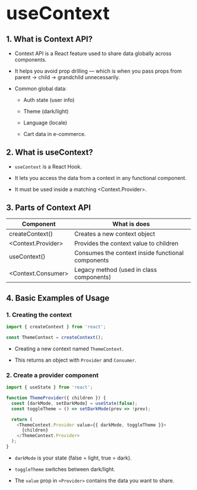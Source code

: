 <div style="font-size: 50px; font-weight:700">
  useContext
</div>

## __1. What is Context API?__

- Context API is a React feature used to share data globally across components.

- It helps you avoid prop drilling — which is when you pass props from parent → child → grandchild unnecessarily.

- Common global data:

    - Auth state (user info)

    - Theme (dark/light)

    - Language (locale)

    - Cart data in e-commerce.

## __2. What is useContext?__

- `useContext` is a React Hook.

- It lets you access the data from a context in any functional component.

- It must be used inside a matching <Context.Provider>.

## __3. Parts of Context API__

| Component                   | What is does                                      |
| --------------------------- | ------------------------------------------------- |
| createContext()             | Creates a new context object                      |
| <Context.Provider>          | Provides the context value to children            |
| useContext()                | Consumes the context inside functional components |
| <Context.Consumer>          | Legacy method (used in class components)          |

## __4. Basic Examples of Usage__

### 1. Creating the context

```javascript
import { createContext } from 'react';

const ThemeContext = createContext();
```

- Creating a new context named `ThemeContext`.

- This returns an object with `Provider` and `Consumer`.

### 2. Create a provider component

```javascript
import { useState } from 'react';

function ThemeProvider({ children }) {
  const [darkMode, setDarkMode] = useState(false);
  const toggleTheme = () => setDarkMode(prev => !prev);

  return (
    <ThemeContext.Provider value={{ darkMode, toggleTheme }}>
      {children}
    </ThemeContext.Provider>
  );
}
```

- `darkMode` is your state (false = light, true = dark).

- `toggleTheme` switches between dark/light.

- The `value` prop in `<Provider>` contains the data you want to share.


